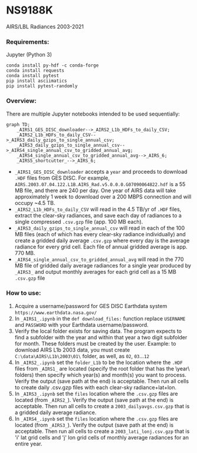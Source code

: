# NS9188K
AIRS/LBL Radiances 2003-2021

### Requirements:
Jupyter (Python 3)
```
conda install py-hdf -c conda-forge
conda install requests
conda install pytest
pip install asciimatics
pip install pytest-randomly
```

### Overview:
There are multiple Jupyter notebooks intended to be used sequentially:
```mermaid
graph TD;
    _AIRS1_GES_DISC_downloader-->_AIRS2_L1b_HDFs_to_daily_CSV;
    _AIRS2_L1b_HDFs_to_daily_CSV-->_AIRS3_daily_gzips_to_single_annual_csv;
    _AIRS3_daily_gzips_to_single_annual_csv-->_AIRS4_single_annual_csv_to_gridded_annual_avg;
    _AIRS4_single_annual_csv_to_gridded_annual_avg-->_AIRS_6;
    _AIRS5_shortcutter_-->_AIRS_6;
```
 - `_AIRS1_GES_DISC_downloader` accepts a `year` and proceeds to download `.HDF` files from GES DISC. For example, `AIRS.2003.07.04.122.L1B.AIRS_Rad.v5.0.0.0.G07090064822.hdf` is a 55 MB file, and there are 240 per day. One year of AIRS data will take approximately 1 week to download over a 200 MBPS connection and will occupy ~4.5 TB.
 - `_AIRS2_L1b_HDFs_to_daily_CSV` will read in the 4.5 TB/yr of `.HDF` files, extract the clear-sky radiances, and save each day of radiances to a single compressed `.csv.gzp` file (app. 100 MB each).
 - `_AIRS3_daily_gzips_to_single_annual_csv` will read in each of the 100 MB files (each of which has every clear-sky radiance individually) and create a gridded daily average `.csv.gzp` where every day is the average radiance for every grid cell. Each file of annual gridded average is app. 770 MB.
 - `_AIRS4_single_annual_csv_to_gridded_annual_avg` will read in the 770 MB file of gridded daily average radiances for a single year produced by `_AIRS3_` and output monthly averages for each grid cell as a 15 MB `.csv.gzp` file


### How to use:
1. Acquire a username/password for GES DISC Earthdata system `https://www.earthdata.nasa.gov/`
2. In `_AIRS1_.ipynb` in the `def download_files:` function replace `USERNAME` and `PASSWORD` with your Earthdata username/password.
3. Verify the local folder exists for saving data. The program expects to find a subfolder with the year and within that year a two digit subfolder for month. These folders must be created by the user. Example: to download AIRS L1b 2003 data, you must create `C:\data\AIRS\L1b\2003\01\` folder, as well, as `02`, `03`...`12`
4. In `_AIRS2_.ipynb` set the `folder_L1b` to be the location where the `.HDF` files from `_AIRS1_` are located (specify the root folder that has the \year\ folders) then specify which year(s) and month(s) you want to process. Verify the output (save path at the end) is acceptable. Then run all cells to create daily .csv.gzp files with each clear-sky radiance+lat+lon.
5. In `_AIRS3_.ipynb` set the `files` location where the `.csv.gzp` files are located (from `_AIRS2_`). Verify the output (save path at the end) is acceptable. Then run all cells to create a `2003_dailyavgs.csv.gzp` that is a gridded daily average radiance.
6. In `_AIRS4_.ipynb` set the `files` location where the `.csv.gzp` files are located (from `_AIRS3_`). Verify the output (save path at the end) is acceptable. Then run all cells to create a `2003_lati_lonj.csv.gzp` that is 'i' lat grid cells and 'j' lon grid cells of monthly average radiances for an entire year.
